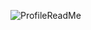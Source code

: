 ![ProfileReadMe](https://user-images.githubusercontent.com/83390923/116661059-7f00da80-a9b1-11eb-817e-f6e117834fad.png)
